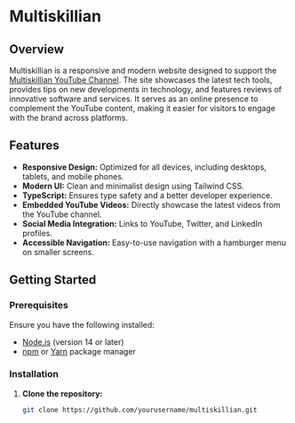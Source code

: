 # Multiskillian

## Overview

Multiskillian is a responsive and modern website designed to support the [Multiskillian YouTube Channel](https://www.youtube.com/@multiskillian). The site showcases the latest tech tools, provides tips on new developments in technology, and features reviews of innovative software and services. It serves as an online presence to complement the YouTube content, making it easier for visitors to engage with the brand across platforms.

## Features

- **Responsive Design:** Optimized for all devices, including desktops, tablets, and mobile phones.
- **Modern UI:** Clean and minimalist design using Tailwind CSS.
- **TypeScript:** Ensures type safety and a better developer experience.
- **Embedded YouTube Videos:** Directly showcase the latest videos from the YouTube channel.
- **Social Media Integration:** Links to YouTube, Twitter, and LinkedIn profiles.
- **Accessible Navigation:** Easy-to-use navigation with a hamburger menu on smaller screens.

## Getting Started

### Prerequisites

Ensure you have the following installed:

- [Node.js](https://nodejs.org/) (version 14 or later)
- [npm](https://www.npmjs.com/) or [Yarn](https://yarnpkg.com/) package manager

### Installation

1. **Clone the repository:**

   ```bash
   git clone https://github.com/yourusername/multiskillian.git
